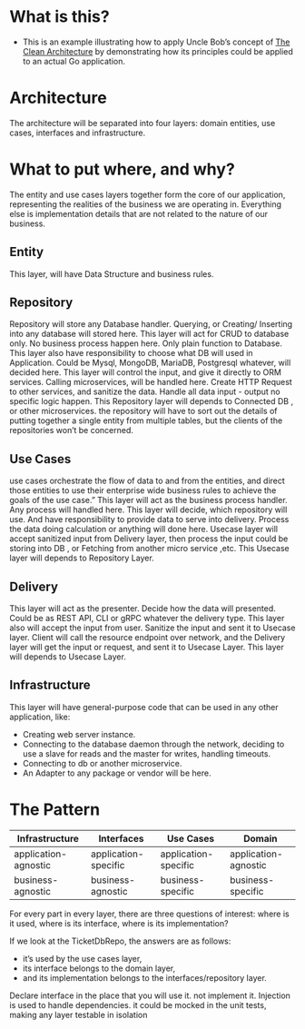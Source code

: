 # What is this?
 - This is an example illustrating how to apply Uncle Bob’s concept of [The Clean Architecture](https://blog.cleancoder.com/uncle-bob/2012/08/13/the-clean-architecture.html) by demonstrating how its principles could be applied to an actual Go application.
# Architecture
The architecture will be separated into four layers: domain entities, use cases, interfaces and infrastructure.
# What to put where, and why?
The entity and use cases layers together form the core of our application, 
representing the realities of the business we are operating in. 
Everything else is implementation details that are not related to the nature of our business.

## Entity
This layer, will have Data Structure and business rules.

## Repository
Repository will store any Database handler. Querying, or Creating/ Inserting into any database will stored here. 
This layer will act for CRUD to database only. No business process happen here. Only plain function to Database.
This layer also have responsibility to choose what DB will used in Application. Could be Mysql, MongoDB, MariaDB, Postgresql whatever, will decided here.
This layer will control the input, and give it directly to ORM services.
Calling microservices, will be handled here. Create HTTP Request to other services, and sanitize the data. 
Handle all data input - output no specific logic happen.
This Repository layer will depends to Connected DB , or other microservices.
the repository will have to sort out the details of putting together a single entity from multiple tables, but the clients of the repositories won’t be concerned.


## Use Cases
use cases orchestrate the flow of data to and from the entities, and direct those entities to use their enterprise wide business rules to achieve the goals of the use case.”
This layer will act as the business process handler. 
Any process will handled here. 
This layer will decide, which repository will use. And have responsibility to provide data to serve into delivery. 
Process the data doing calculation or anything will done here.
Usecase layer will accept sanitized input from Delivery layer, then process the input could be storing into DB , or Fetching from another micro service ,etc.
This Usecase layer will depends to Repository Layer.

## Delivery
This layer will act as the presenter. Decide how the data will presented. 
Could be as REST API, CLI or gRPC whatever the delivery type. 
This layer also will accept the input from user. Sanitize the input and sent it to Usecase layer.
Client will call the resource endpoint over network, and the Delivery layer will get the input or request, 
and sent it to Usecase Layer.
This layer will depends to Usecase Layer.
## Infrastructure
This layer will have general-purpose code that can be used in any other application, like: 
- Creating web server instance.
- Connecting to the database daemon through the network, deciding to use a slave for reads and the master for writes, handling timeouts.
- Connecting to db or another microservice.
- An Adapter to any package or vendor will be here.
# The Pattern
| Infrastructure       | Interfaces           | Use Cases            | Domain               |
|----------------------|----------------------|----------------------|----------------------|
| application-agnostic | application-specific | application-specific | application-agnostic |
| business-agnostic    | business-agnostic    | business-specific    | business-specific    |


For every part in every layer, there are three questions of interest: where is it used, where is its interface, where is its implementation?

If we look at the TicketDbRepo, the answers are as follows: 
- it’s used by the use cases layer, 
- its interface belongs to the domain layer, 
- and its implementation belongs to the interfaces/repository layer.

Declare interface in the place that you will use it. not implement it.
Injection is used to handle dependencies. it could be mocked in the unit tests, making any layer testable in isolation